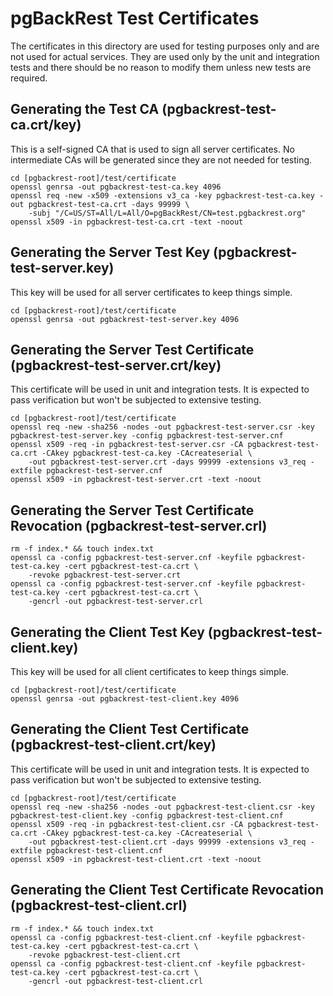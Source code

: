 # pgBackRest Test Certificates

The certificates in this directory are used for testing purposes only and are not used for actual services.  They are used only by the unit and integration tests and there should be no reason to modify them unless new tests are required.

## Generating the Test CA (pgbackrest-test-ca.crt/key)

This is a self-signed CA that is used to sign all server certificates.  No intermediate CAs will be generated since they are not needed for testing.

```
cd [pgbackrest-root]/test/certificate
openssl genrsa -out pgbackrest-test-ca.key 4096
openssl req -new -x509 -extensions v3_ca -key pgbackrest-test-ca.key -out pgbackrest-test-ca.crt -days 99999 \
    -subj "/C=US/ST=All/L=All/O=pgBackRest/CN=test.pgbackrest.org"
openssl x509 -in pgbackrest-test-ca.crt -text -noout
```

## Generating the Server Test Key (pgbackrest-test-server.key)

This key will be used for all server certificates to keep things simple.

```
cd [pgbackrest-root]/test/certificate
openssl genrsa -out pgbackrest-test-server.key 4096
```

## Generating the Server Test Certificate (pgbackrest-test-server.crt/key)

This certificate will be used in unit and integration tests.  It is expected to pass verification but won't be subjected to extensive testing.

```
cd [pgbackrest-root]/test/certificate
openssl req -new -sha256 -nodes -out pgbackrest-test-server.csr -key pgbackrest-test-server.key -config pgbackrest-test-server.cnf
openssl x509 -req -in pgbackrest-test-server.csr -CA pgbackrest-test-ca.crt -CAkey pgbackrest-test-ca.key -CAcreateserial \
    -out pgbackrest-test-server.crt -days 99999 -extensions v3_req -extfile pgbackrest-test-server.cnf
openssl x509 -in pgbackrest-test-server.crt -text -noout
```

## Generating the Server Test Certificate Revocation (pgbackrest-test-server.crl)

```
rm -f index.* && touch index.txt
openssl ca -config pgbackrest-test-server.cnf -keyfile pgbackrest-test-ca.key -cert pgbackrest-test-ca.crt \
    -revoke pgbackrest-test-server.crt
openssl ca -config pgbackrest-test-server.cnf -keyfile pgbackrest-test-ca.key -cert pgbackrest-test-ca.crt \
    -gencrl -out pgbackrest-test-server.crl
```

## Generating the Client Test Key (pgbackrest-test-client.key)

This key will be used for all client certificates to keep things simple.

```
cd [pgbackrest-root]/test/certificate
openssl genrsa -out pgbackrest-test-client.key 4096
```

## Generating the Client Test Certificate (pgbackrest-test-client.crt/key)

This certificate will be used in unit and integration tests. It is expected to pass verification but won't be subjected to extensive testing.

```
cd [pgbackrest-root]/test/certificate
openssl req -new -sha256 -nodes -out pgbackrest-test-client.csr -key pgbackrest-test-client.key -config pgbackrest-test-client.cnf
openssl x509 -req -in pgbackrest-test-client.csr -CA pgbackrest-test-ca.crt -CAkey pgbackrest-test-ca.key -CAcreateserial \
    -out pgbackrest-test-client.crt -days 99999 -extensions v3_req -extfile pgbackrest-test-client.cnf
openssl x509 -in pgbackrest-test-client.crt -text -noout
```

## Generating the Client Test Certificate Revocation (pgbackrest-test-client.crl)

```
rm -f index.* && touch index.txt
openssl ca -config pgbackrest-test-client.cnf -keyfile pgbackrest-test-ca.key -cert pgbackrest-test-ca.crt \
    -revoke pgbackrest-test-client.crt
openssl ca -config pgbackrest-test-client.cnf -keyfile pgbackrest-test-ca.key -cert pgbackrest-test-ca.crt \
    -gencrl -out pgbackrest-test-client.crl
```
